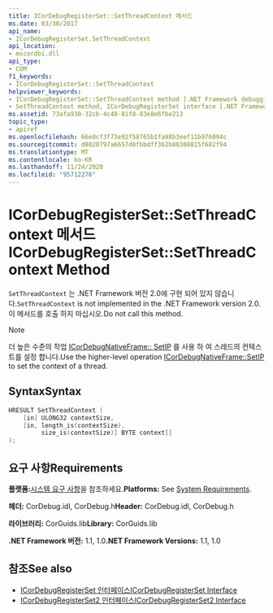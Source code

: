 ```yaml
---
title: ICorDebugRegisterSet::SetThreadContext 메서드
ms.date: 03/30/2017
api_name:
- ICorDebugRegisterSet.SetThreadContext
api_location:
- mscordbi.dll
api_type:
- COM
f1_keywords:
- ICorDebugRegisterSet::SetThreadContext
helpviewer_keywords:
- ICorDebugRegisterSet::SetThreadContext method [.NET Framework debugging]
- SetThreadContext method, ICorDebugRegisterSet interface [.NET Framework debugging]
ms.assetid: 73afa930-32cb-4c40-81f8-83e8e6fbe213
topic_type:
- apiref
ms.openlocfilehash: 66e8cf3f73e92f58765b1fa98b3eef11b976094c
ms.sourcegitcommit: d8020797a6657d0fbbdff362b80300815f682f94
ms.translationtype: MT
ms.contentlocale: ko-KR
ms.lasthandoff: 11/24/2020
ms.locfileid: "95712276"
---
```

# <a name="icordebugregistersetsetthreadcontext-method"></a><span data-ttu-id="564d2-102">ICorDebugRegisterSet::SetThreadContext 메서드</span><span class="sxs-lookup"><span data-stu-id="564d2-102">ICorDebugRegisterSet::SetThreadContext Method</span></span>

<span data-ttu-id="564d2-103">`SetThreadContext` 는 .NET Framework 버전 2.0에 구현 되어 있지 않습니다.</span><span class="sxs-lookup"><span data-stu-id="564d2-103">`SetThreadContext` is not implemented in the .NET Framework version 2.0.</span></span> <span data-ttu-id="564d2-104">이 메서드를 호출 하지 마십시오.</span><span class="sxs-lookup"><span data-stu-id="564d2-104">Do not call this method.</span></span>  
  
> [!NOTE]
> <span data-ttu-id="564d2-105">더 높은 수준의 작업 [ICorDebugNativeFrame:: SetIP](icordebugnativeframe-setip-method.md) 를 사용 하 여 스레드의 컨텍스트를 설정 합니다.</span><span class="sxs-lookup"><span data-stu-id="564d2-105">Use the higher-level operation [ICorDebugNativeFrame::SetIP](icordebugnativeframe-setip-method.md) to set the context of a thread.</span></span>  
  
## <a name="syntax"></a><span data-ttu-id="564d2-106">Syntax</span><span class="sxs-lookup"><span data-stu-id="564d2-106">Syntax</span></span>  
  
```cpp  
HRESULT SetThreadContext (  
    [in] ULONG32 contextSize,  
    [in, length_is(contextSize),  
         size_is(contextSize)] BYTE context[]  
);  
```  
  
## <a name="requirements"></a><span data-ttu-id="564d2-107">요구 사항</span><span class="sxs-lookup"><span data-stu-id="564d2-107">Requirements</span></span>  

 <span data-ttu-id="564d2-108">**플랫폼:**[시스템 요구 사항](../../get-started/system-requirements.md)을 참조하세요.</span><span class="sxs-lookup"><span data-stu-id="564d2-108">**Platforms:** See [System Requirements](../../get-started/system-requirements.md).</span></span>  
  
 <span data-ttu-id="564d2-109">**헤더:** CorDebug.idl, CorDebug.h</span><span class="sxs-lookup"><span data-stu-id="564d2-109">**Header:** CorDebug.idl, CorDebug.h</span></span>  
  
 <span data-ttu-id="564d2-110">**라이브러리:** CorGuids.lib</span><span class="sxs-lookup"><span data-stu-id="564d2-110">**Library:** CorGuids.lib</span></span>  
  
 <span data-ttu-id="564d2-111">**.NET Framework 버전:** 1.1, 1.0</span><span class="sxs-lookup"><span data-stu-id="564d2-111">**.NET Framework Versions:** 1.1, 1.0</span></span>  
  
## <a name="see-also"></a><span data-ttu-id="564d2-112">참조</span><span class="sxs-lookup"><span data-stu-id="564d2-112">See also</span></span>

- [<span data-ttu-id="564d2-113">ICorDebugRegisterSet 인터페이스</span><span class="sxs-lookup"><span data-stu-id="564d2-113">ICorDebugRegisterSet Interface</span></span>](icordebugregisterset-interface.md)
- [<span data-ttu-id="564d2-114">ICorDebugRegisterSet2 인터페이스</span><span class="sxs-lookup"><span data-stu-id="564d2-114">ICorDebugRegisterSet2 Interface</span></span>](icordebugregisterset2-interface.md)
